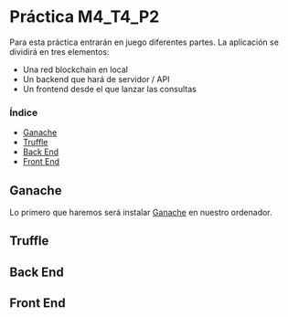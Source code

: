 # Práctica M4_T4_P2
Para esta práctica entrarán en juego diferentes partes. La aplicación se dividirá en tres elementos: 
<ul>
  <li>Una red blockchain en local</li>
  <li>Un backend que hará de servidor / API</li>
  <li>Un frontend desde el que lanzar las consultas</li>
</ul>  

### Índice
<ul>
  <li>
    <a href="#ganache">Ganache</a>
  </li>
  <li>
    <a href="#truffle">Truffle</a>
  </li>
  <li>
    <a href="#back-end">Back End</a>
  </li>
  <li>
    <a href="#front-end">Front End</a>
  </li>
</ul>

## Ganache
Lo primero que haremos será instalar [Ganache](https://archive.trufflesuite.com/ganache) en nuestro ordenador.
## Truffle
## Back End
## Front End